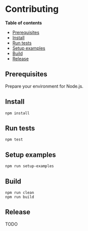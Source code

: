 # Contributing

**Table of contents**

- [Prerequisites](#prerequisites)
- [Install](#install)
- [Run tests](#run-tests)
- [Setup examples](#setup-examples)
- [Build](#build)
- [Release](#release)

## Prerequisites

Prepare your environment for Node.js.

## Install

```
npm install
```

## Run tests

```
npm test
```

## Setup examples

```
npm run setup-examples
```

## Build

```
npm run clean
npm run build
```

## Release

TODO
